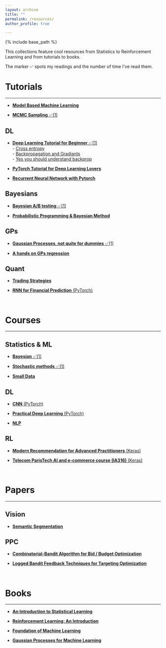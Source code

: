 ```yaml
---
layout: archive
title: ""
permalink: /resources/
author_profile: true

---
```


{% include base_path %}

This collections feature cool resources from Statistics to Reinforcement Learning and from tutorials to books.

The marker ✅ spots my readings and the number of time I've read them.
<br>

# Tutorials
-----

+ [**Model Based Machine Learning**](http://www.mbmlbook.com/toc.html)

+ [**MCMC Sampling** ✅(1)](https://twiecki.io/blog/2015/11/10/mcmc-sampling/)

## DL

+ [**Deep Learning Tutorial for Beginner** ✅(1)](https://www.kaggle.com/kanncaa1/deep-learning-tutorial-for-beginners)
     <br> - [Cross entropy](https://peterroelants.github.io/posts/cross-entropy-softmax/)
     <br> - [Backpropagation and Gradiants](http://cs231n.stanford.edu/slides/2018/cs231n_2018_ds02.pdf)
     <br> - [Yes you should understand backprop](https://medium.com/@karpathy/yes-you-should-understand-backprop-e2f06eab496b)

+ [**PyTorch Tutorial for Deep Learning Lovers**](https://www.kaggle.com/kanncaa1/pytorch-tutorial-for-deep-learning-lovers)

+ [**Recurrent Neural Network with Pytorch**](https://www.kaggle.com/kanncaa1/recurrent-neural-network-with-pytorch)

## Bayesians

+ [**Bayesian A/B testing** ✅(1)](https://www.evanmiller.org/bayesian-ab-testing.html)

+ [**Probabilistic Programming & Bayesian Method**](https://github.com/Vincent-Maladiere/Probabilistic-Programming-and-Bayesian-Methods-for-Hackers)

## GPs

+ [**Gaussian Processes, not quite for dummies** ✅(1)](https://yugeten.github.io/posts/2019/09/GP/)

+ [**A hands on GPs regression**](https://github.com/dfm/gp/blob/master/worksheet.ipynb)

## Quant

+ [**Trading Strategies**](https://colab.research.google.com/drive/1FzLCI0AO3c7A4bp9Fi01UwXeoc7BN8sW#scrollTo=-SBhFpqZiEfx)

+ [**RNN for Financial Prediction** (PyTorch)](https://chandlerzuo.github.io/blog/2017/11/darnn)

<br>

# Courses 
-------

## Statistics & ML

+ [**Bayesian** ✅(1)](https://www.dropbox.com/sh/xm781fvzzhrumf9/AADd882B5sO3jXSBxnxH9dt3a?dl=0)

+ [**Stochastic methods** ✅(1)](https://www.dropbox.com/sh/kz9cmoziy5hfrk7/AABe0MfCRAPRtZ90BBmRftV4a?dl=0)

+ [**Small Data**](https://www.dropbox.com/sh/x9bvj0v3rhct9po/AAAJAirKg-_gynqXAIdFbwcoa?dl=0)

## DL

+ [**CNN** (PyTorch)](http://cs231n.github.io/)

+ [**Practical Deep Learning** (PyTorch)](https://course.fast.ai/)

+ [**NLP**](http://web.stanford.edu/class/cs224n/)

## RL

+ [**Modern Recommendation for Advanced Practitioners** (Keras)](https://github.com/thibaultallart/bandit-reco)

+ [**Telecom ParisTech AI and e-commerce course (IA316)** (Keras)](https://github.com/thibaultallart/IA316-2020)

<br>

# Papers
------

## Vision

+ [**Semantic Segmentation**](https://www.dropbox.com/s/jj08jjuwmq998my/Predicting%20Deeper%20into%20the%20Future%20of%20Semantic%20Segmentation.pdf?dl=0)

## PPC

+ [**Combinatorial-Bandit Algorithm for Bid / Budget Optimization**](https://www.dropbox.com/s/eagtc15dg0dm3l3/Combinatorial-Bandit%20Algorithm%20for%20Bid%20Budget%20Optimization.pdf?dl=0)

+ [**Logged Bandit Feedback Techniques for Targeting Optimization**](https://www.dropbox.com/s/7tpjioxvwoexulz/Logged%20Bandit%20Feedback%20Techniques%20for%20Targeting%20Optimization.pdf?dl=0)

<br>

# Books
-------

+ [**An Introduction to Statistical Learning**](https://www.dropbox.com/s/1puqrqqgzng16tb/ISLR%20Seventh%20Printing.pdf?dl=0)

+ [**Reinforcement Learning: An Introduction**](https://www.dropbox.com/s/08f97evsppu5tz6/SuttonBartoIPRLBook2ndEd.pdf?dl=0)

+ [**Foundation of Machine Learning**](https://www.dropbox.com/s/nweuqrhkbid4jvy/foundations_of_machine_learning.pdf?dl=0)

+ [**Gaussian Processes for Machine Learning**](https://www.dropbox.com/s/q50zykqom9z7xur/Gaussian_Processes_RW.pdf?dl=0)
